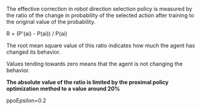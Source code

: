 The effective correction in robot direction selection policy is measured by the ratio of the change in probability of the selected action after training to the original value of the probability.

R = (P'(ai) - P(ai)) / P(ai)

The root mean square value of this ratio indicates how much the agent has changed its behavior.

Values tending towards zero means that the agent is not changing the behavior.

**The absolute value of the ratio is limited by the proximal policy optimization method to a value around 20%**

ppoEpsilon=0.2
